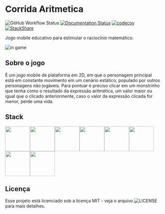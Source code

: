 # Corrida Aritmetica

![GitHub Workflow Status](https://img.shields.io/github/workflow/status/lincolncpp/corrida_aritmetica/Java%20CI%20with%20Gradle)
[![Documentation Status](https://readthedocs.org/projects/corrida-aritmetica/badge/?version=latest)](https://corrida-aritmetica.readthedocs.io/en/latest/?badge=latest)
[![codecov](https://codecov.io/gh/lincolncpp/corrida_aritmetica/branch/master/graph/badge.svg)](https://codecov.io/gh/lincolncpp/corrida_aritmetica)
[![StackShare](http://img.shields.io/badge/tech-stack-0690fa.svg?style=flat)](https://stackshare.io/lincolncpp/corrida-aritmetica)

Jogo mobile educativo para estimular o raciocínio matemático.

![in game](https://i.ibb.co/Z8zFMYs/InGame.png)

## Sobre o jogo
É um jogo mobile de plataforma em 2D, em que o personagem principal está em constante movimento em um cenário estático, populado por outros personagens não jogáveis. Para pontuar é preciso clicar em um monstrinho que tenha como o resultado da expressão aritmética, um valor maior ou igual que o clicado anteriormente, caso o valor da expressão clicada for menor, perde uma vida.

## Stack
[<img src="https://img.stackshare.io/service/995/K85ZWV2F.png" height="80px"><img src="https://img.stackshare.io/service/1010/m8jf0po4imu8t5eemjdd.png" height="80px"><img src="https://img.stackshare.io/service/4339/3c827c8875b77acbbaf83c73eecd0a43_400x400.png" height="80px"><img src="https://img.stackshare.io/service/27/sBsvBbjY.png" height="80px"><img src="https://img.stackshare.io/service/975/gradlephant-social-black-bg.png" height="80px"><img src="https://img.stackshare.io/service/2020/874086.png" height="80px"><img src="https://img.stackshare.io/service/11563/actions.png" height="80px"><img src="https://img.stackshare.io/service/2673/Codecov_Mark_Circle_Pink.png" height="80px">](https://stackshare.io/lincolncpp/corrida-aritmetica)

## Licença
Esse projeto está licenciado sob a licença MIT - veja o arquivo ![LICENSE](/LICENSE) para mais detalhes.
